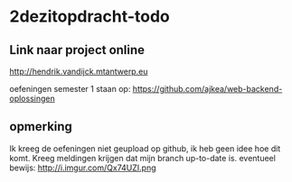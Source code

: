 # 2dezitopdracht-todo

## Link naar project online
http://hendrik.vandijck.mtantwerp.eu

oefeningen semester 1 staan op:
https://github.com/ajkea/web-backend-oplossingen

## opmerking
Ik kreeg de oefeningen niet geupload op github, ik heb geen idee hoe dit komt. Kreeg meldingen krijgen dat mijn branch up-to-date is.
eventueel bewijs: http://i.imgur.com/Qx74UZI.png